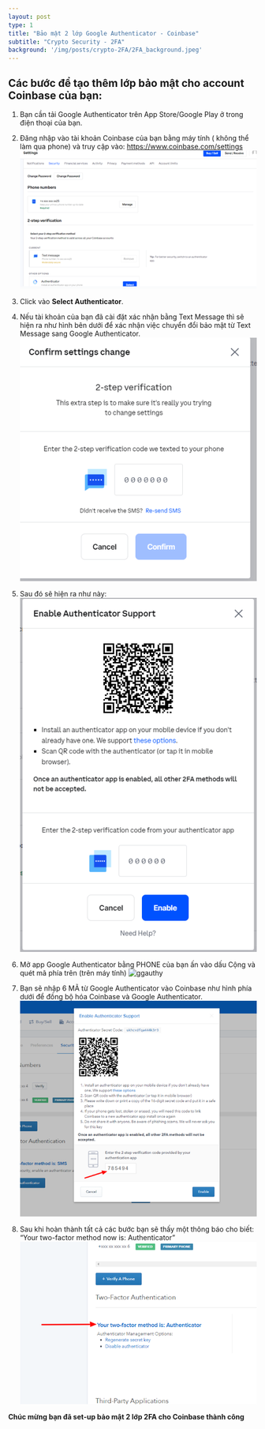 ```yaml
---
layout: post
type: 1
title: "Bảo mật 2 lớp Google Authenticator - Coinbase"
subtitle: "Crypto Security - 2FA"
background: '/img/posts/crypto-2FA/2FA_background.jpeg'
---
```


## Các bước để tạo thêm lớp bảo mật cho account Coinbase của bạn:
1. Bạn cần tải Google Authenticator trên App Store/Google Play ở trong điện thoại của bạn.
2. Đăng nhập vào tài khoản Coinbase của bạn bằng máy tính ( không thể làm qua phone) và truy cập vào: https://www.coinbase.com/settings
![coinbase-settings](/img/posts/crypto-2FA/coinbase-settings.png)

3. 	Click vào **Select Authenticator**.
4. Nếu tài khoản của bạn đã cài đặt xác nhận bằng Text Message thì sẽ hiện ra như hình bên dưới để xác nhận việc chuyển đổi bảo mật từ Text Message sang Google Authenticator.
![setup2FA](/img/posts/crypto-2FA/setup2FA.png)
5. Sau đó sẽ hiện ra như này:
![enable2FA](/img/posts/crypto-2FA/enable2FA.png)
6. Mở app Google Authenticator bằng PHONE của bạn ấn vào dấu Cộng và quét mã phía trên (trên máy tính)
![ggauthy](/img/posts/crypto-2FA/authy.png)
7. Bạn sẽ nhập 6 MÃ từ Google Authenticator vào Coinbase như hình phía dưới để đồng bộ hóa Coinbase và Google Authenticator.
![addauthycode](/img/posts/crypto-2FA/addauthycode.png)
8. Sau khi hoàn thành tất cả các bước bạn sẽ thấy một thông báo cho biết: “Your two-factor method now is: Authenticator”
![complete2FA](/img/posts/crypto-2FA/complete2FA.png)

**Chúc mừng bạn đã set-up bảo mật 2 lớp 2FA cho Coinbase thành công**